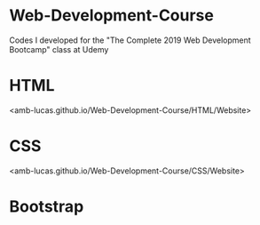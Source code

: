 # Web-Development-Course
Codes I developed for the "The Complete 2019 Web Development Bootcamp" class at Udemy

# HTML
<amb-lucas.github.io/Web-Development-Course/HTML/Website>

# CSS
<amb-lucas.github.io/Web-Development-Course/CSS/Website>

# Bootstrap
